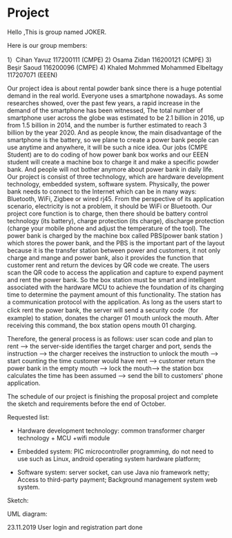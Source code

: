 # Project

Hello ,This is group named JOKER.

Here is our group members:

1）Cihan Yavuz 117200111 (CMPE)
2) Osama Zidan 116200121 (CMPE)
3) Beşir Saoud 116200096 (CMPE)
4) Khaled Mohmmed Mohammed Elbeltagy 117207071 (EEEN)


Our project idea is about rental powder bank since there is a huge potential demand in the real world. Everyone uses a smartphone nowadays. As some researches showed, over the past few years, a rapid increase in the demand of the smartphone has been witnessed, The total number of smartphone user across the globe was estimated to be 2.1 billion in 2016, up from 1.5 billion in 2014, and the number is further estimated to reach 3 billion by the year 2020. And as people know, the main disadvantage of the smartphone is the battery, so we plane to create a power bank people can use anytime and anywhere, it will be such a nice idea. Our jobs (CMPE Student) are to do coding of how power bank box works and our EEEN student will create a machine box to charge it and make a specific powder bank. And people will not bother anymore about power bank in daily life.
Our project is consist of three technology, which are hardware development technology, embedded system, software system.
Physically, the power bank needs to connect to the Internet which can be in many ways: Bluetooth, WiFi, Zigbee or wired rj45. From the perspective of its application scenario, electricity is not a problem, it should be WiFi or Bluetooth. Our project core function is to charge, then there should be battery control technology (its battery), charge protection (its charge), discharge protection (charge your mobile phone and adjust the temperature of the tool). The power bank is charged by the machine box called PBS(power bank station ) which stores the power bank,  and the PBS is the important part of the layout because it is the transfer station between power and customers, it not only charge and mange and power bank, also it provides the function that customer rent and return the devices by QR code we create. The users scan the QR code to access the application and capture to expend payment and rent the power bank. So the box station must be smart and intelligent associated with the hardware  MCU to achieve the foundation of its charging time to determine the payment amount of this functionality. The station has a communication protocol with the application. As long as the users start to click rent the power bank, the server will send a security code（for example)  to station, donates the charger 01 mouth unlock the mouth. After receiving this command, the box station opens mouth 01 charging. 

Therefore, the general process is as follows: user scan code and plan to  rent --> the server-side identifies the target charger and port, sends the instruction --> the charger receives the instruction to unlock the mouth  --> start counting the time customer would have rent --> customer return the power bank in the empty mouth --> lock the mouth--> the station box calculates the time  has been assumed  -->  send the bill to customers' phone application. 

The schedule of our project is finishing the proposal project and complete the sketch and requirements before the end of October.

Requested list:
- Hardware development technology: common transformer charger technology + MCU +wifi module

- Embedded system: PIC microcontroller programming, do not need to use such as Linux, android operating system hardware platform;

- Software system: server socket, can use Java nio framework netty;
Access to third-party payment; 
Background management system web system.

Sketch:

UML diagram:



23.11.2019  User login and registration part done
